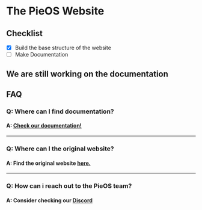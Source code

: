 # The PieOS Website

## Checklist
- [x] Build the base structure of the website
- [ ] Make Documentation

We are still working on the documentation
---

## FAQ

### Q: Where can I find documentation?
#### A: [Check our documentation!](https://docs.pieos.team)

---

### Q: Where can I the original website?
#### A: Find the original website [here.](https://pieos.team/old/index.html)

---

### Q: How can i reach out to the PieOS team?
#### A: Consider checking our [Discord](https://pieos.team/discord)
